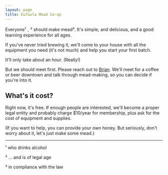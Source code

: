 ```yaml
---
layout: page
title: Eufaula Mead Co-op
---
```


Everyone¹﹐² should make mead³. It's simple, and delicious, and a good learning experience for all ages.

If you've never tried brewing it, we'll come to your house with all the equipment you need (it's not much) and help you start your first batch.

It'll only take about an hour. (Really!)

But we should meet first. Please reach out to [Brian](https://briandavidhall.com/contact/). We'll meet for a coffee or beer downtown and talk through mead-making, so you can decide if you're into it.

## What's it cost?

Right now, it's free. If enough people are interested, we'll become a proper legal entity and probably charge $10/year for membership, plus ask for the cost of equipment and supplies. 

(If you want to help, you can provide your own honey. But seriously, don't worry about it, let's just make some mead.)

---

¹ who drinks alcohol

² ... and is of legal age

³ in compliance with the law
